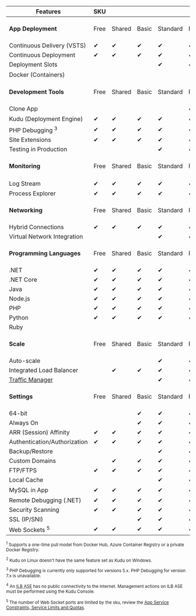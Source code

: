 | Features | SKU | | | | | | | | |
|---|---|---|---|---|---|---|---|---|---|
| **App Deployment** | Free | Shared | Basic | Standard | Premium | <abbr title="App Service Environment">ASE</abbr> | <abbr title="Internal Load Balanced App Service Environment">ILB ASE</abbr> | App Service Linux | Consumption Plan (Functions) |
| Continuous Delivery (VSTS)    | ✔ | ✔ | ✔ | ✔ | ✔ | ✔ | ✔ | | |
| Continuous Deployment         | ✔ | ✔ | ✔ | ✔ | ✔ | ✔ | ✔ |  | ✔ |
| Deployment Slots |    | | | ✔ | ✔ | ✔ | ✔ | | |
| Docker (Containers) |||||||| ✔ <sup>1</sup> ||
| **Development Tools** | Free | Shared | Basic | Standard | Premium | <abbr title="App Service Environment">ASE</abbr> | <abbr title="Internal Load Balanced App Service Environment">ILB ASE</abbr> | App Service Linux | Consumption Plan (Functions) |
| Clone App | | | | | ✔ | ✔ | ✔ | | |
| Kudu (Deployment Engine) | ✔ | ✔ | ✔ | ✔ | ✔ | ✔ | ✔ | ✔ <sup>2</sup> | ✔ |
| PHP Debugging <sup>3</sup> | ✔ | ✔ | ✔ | ✔ | ✔ | ✔ | | |
| Site Extensions | ✔ | ✔ | ✔ | ✔ | ✔ | ✔ | ✔ | | |
| Testing in Production | | | | ✔ | ✔ | ✔ | ✔ | | |
| **Monitoring** | Free | Shared | Basic | Standard | Premium | <abbr title="App Service Environment">ASE</abbr> | <abbr title="Internal Load Balanced App Service Environment">ILB ASE</abbr> | App Service Linux | Consumption Plan (Functions) |
| Log Stream | ✔ | ✔ | ✔ | ✔ | ✔ | ✔ | ✔ <sup>4</sup> | | ✔ |
| Process Explorer | ✔ | ✔ | ✔ | ✔ | ✔ | ✔ | ✔ | | ✔ |
| **Networking** | Free | Shared | Basic | Standard | Premium | <abbr title="App Service Environment">ASE</abbr> | <abbr title="Internal Load Balanced App Service Environment">ILB ASE</abbr> | App Service Linux | Consumption Plan (Functions) |
| Hybrid Connections | ✔ | ✔ | ✔ | ✔ | ✔ | ✔ | ✔ | | |
| Virtual Network Integration | | | | ✔ | ✔ | ✔ | ✔ | | |
| **Programming Languages** | Free | Shared | Basic | Standard | Premium | <abbr title="App Service Environment">ASE</abbr> | <abbr title="Internal Load Balanced App Service Environment">ILB ASE</abbr> | App Service Linux | Consumption Plan (Functions) |
| .NET | ✔ | ✔ | ✔ | ✔ | ✔ | ✔ | ✔ | | ✔ |
| .NET Core | ✔ | ✔ | ✔ | ✔ | ✔ | ✔ | ✔ | |
| Java | ✔ | ✔ | ✔ | ✔ | ✔ | ✔ | ✔ | | alpha |
| Node.js | ✔ | ✔ | ✔ | ✔ | ✔ | ✔| ✔ | ✔ | ✔ |
| PHP | ✔ | ✔ | ✔ | ✔ | ✔ | ✔| ✔ | ✔ | alpha |
| Python | ✔ | ✔ | ✔ | ✔ | ✔ | ✔ | ✔ | | alpha |
| Ruby | | | | | | | | ✔ | |
| **Scale** | Free | Shared | Basic | Standard | Premium | <abbr title="App Service Environment">ASE</abbr> | <abbr title="Internal Load Balanced App Service Environment">ILB ASE</abbr> | App Service Linux | Consumption Plan (Functions) |
| Auto-scale | | | | ✔ | ✔ | ✔ | ✔ | | ✔ |
| Integrated Load Balancer | | ✔ | ✔ | ✔ | ✔ | ✔ | ✔ | ✔ | ✔ |
| [Traffic Manager](../articles/traffic-manager/index.md) | | | | ✔ | ✔ |  ✔ | ✔ | | |
| **Settings** | Free | Shared | Basic | Standard | Premium | <abbr title="App Service Environment">ASE</abbr> | <abbr title="Internal Load Balanced App Service Environment">ILB ASE</abbr> | App Service Linux | Consumption Plan (Functions) |
| 64-bit | | | ✔ | ✔ | ✔ | ✔ | ✔ | ✔ | ✔ |
| Always On | | | ✔ | ✔ | ✔ | ✔ | | |
| ARR (Session) Affinity | ✔ | ✔ | ✔ | ✔ | ✔ | ✔ | ✔ | | |
| Authentication/Authorization | ✔ | ✔ | ✔ | ✔ | ✔ | ✔ | ✔ |  | ✔ |
| Backup/Restore | | | | ✔ | ✔ | ✔ | ✔ | ✔ | |
| Custom Domains | | ✔ | ✔ | ✔ | ✔ | ✔ | ✔ | ✔ | ✔ |
| FTP/FTPS | ✔ | ✔ | ✔ | ✔ | ✔ | ✔ | ✔ | ✔ | ✔ |
| Local Cache | | | | ✔ | ✔ | ✔ | ✔ | | |
| MySQL in App | ✔ | ✔ | ✔ | ✔ | ✔ | ✔ | ✔ <sup>4</sup> | | |
| Remote Debugging (.NET) | ✔ | ✔ | ✔ | ✔ | ✔ | ✔ | | | ✔ |
| Security Scanning | ✔ | ✔ | ✔ | ✔ | ✔ | ✔ | | |
| SSL (IP/SNI) | | | ✔ | ✔ | ✔ | ✔ | ✔ | ✔ | SNI SSL |
| Web Sockets <sup>5</sup> | ✔ | ✔ | ✔ | ✔ | ✔ | ✔ | ✔ | | |

<small>
<sup>1</sup> Supports a one-time pull model from Docker Hub, Azure Container Registry or a private Docker Registry.

<sup>2</sup> Kudu on Linux doesn't have the same feature set as Kudu on Windows.

<sup>3</sup> PHP Debugging is currently only supported for versions 5.x. PHP Debugging for version 7.x is unavailable.

<sup>4</sup> An <abbr title="Internal Load Balanced App Service Environment">ILB ASE</abbr> has no public connectivity to the internet. Management actions on ILB ASE must be performed using the Kudu Console.

<sup>5</sup> The number of Web Socket ports are limited by the sku, review the [App Service Constraints, Service Limits and Quotas](https://docs.microsoft.com/en-us/azure/azure-subscription-service-limits#app-service-limits).
</small>
